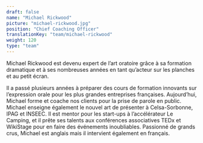 ```yaml
---
draft: false
name: "Michael Rickwood"
picture: "michael-rickwood.jpg"
position: "Chief Coaching Officer"
translationKey: "team/michael-rickwood"
weight: 120
type: "team"
---
```

Michael Rickwood est devenu expert de l’art oratoire grâce à sa formation dramatique et à ses nombreuses années en tant qu’acteur sur les planches et au petit écran.

Il a passé plusieurs années à préparer des cours de formation innovants sur l’expression orale pour les plus grandes entreprises françaises. Aujourd’hui, Michael forme et coache nos clients pour la prise de parole en public. Michael enseigne également le nouvel art de présenter à Celsa-Sorbonne, IPAG et INSEEC. Il est mentor pour les start-ups à l’accélérateur Le Camping, et il prête ses talents aux conférences associatives TEDx et WikiStage pour en faire des événements inoubliables. Passionné de grands crus, Michael est anglais mais il intervient également en français.